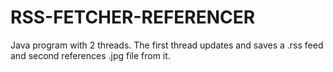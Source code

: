# RSS-FETCHER-REFERENCER
Java program with 2 threads. The first thread updates and saves a .rss feed and second references .jpg file from it.
